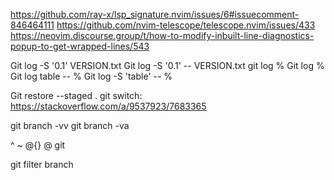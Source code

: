 https://github.com/ray-x/lsp_signature.nvim/issues/6#issuecomment-846464111
https://github.com/nvim-telescope/telescope.nvim/issues/433
https://neovim.discourse.group/t/how-to-modify-inbuilt-line-diagnostics-popup-to-get-wrapped-lines/543


Git log -S '0.1' VERSION.txt
Git log -S '0.1' -- VERSION.txt
git log %
Git log %
Git log table -- %
Git log -S 'table' -- %

Git restore --staged .
git switch: https://stackoverflow.com/a/9537923/7683365

git branch -vv
git branch -va

^  ~ @{} @ git

git filter branch

